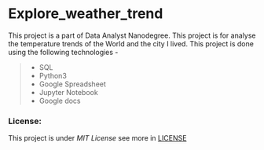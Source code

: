 # Explore_weather_trend
This project is a part of Data Analyst Nanodegree. This project is for analyse the temperature trends of the World and the city I lived.
This project is done using the following technologies -

> * SQL
> * Python3
>  * Google Spreadsheet
>  * Jupyter Notebook
>  * Google docs

### License:
This project is under _MIT License_ see more in [LICENSE]()
